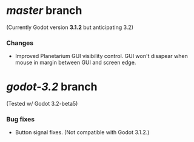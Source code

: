 # _master_ branch
(Currently Godot version **3.1.2** but anticipating 3.2)

### Changes
* Improved Planetarium GUI visibility control. GUI won't disapear when mouse in margin between GUI and screen edge.

# _godot-3.2_ branch
(Tested w/ Godot 3.2-beta5)

### Bug fixes
* Button signal fixes. (Not compatible with Godot 3.1.2.)
